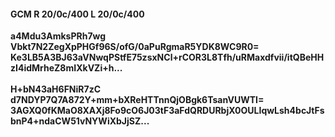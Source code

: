 #### GCM R 20/0c/400 L 20/0c/400
**a4Mdu3AmksPRh7wg**<br/>**Vbkt7N2ZegXpPHGf96S/ofG/0aPuRgmaR5YDK8WC9R0=**<br/>**Ke3LB5A3BJ63aVNwqPStfE75zsxNCl+rCOR3L8Tfh/uRMaxdfvii/itQBeHHzI4idMrheZ8mIXkVZi+h...**<br/><br/>
**H+bN43aH6FNiR7zC**<br/>**d7NDYP7Q7A872Y+mm+bXReHTTnnQjOBgk6TsanVUWTI=**<br/>**3AGXQ0fKMaO8XAXj8Fo9cO6J03tF3aFdQRDURbjX0OULIqwLsh4bcJtFsbnP4+ndaCW51vNYWiXbJjSZ...**